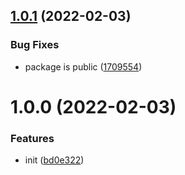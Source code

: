 ## [1.0.1](https://github.com/entwico/node-config/compare/v1.0.0...v1.0.1) (2022-02-03)


### Bug Fixes

* package is public ([1709554](https://github.com/entwico/node-config/commit/1709554fbe199aa1df81c691043231231e9eacc8))

# 1.0.0 (2022-02-03)


### Features

* init ([bd0e322](https://github.com/entwico/node-config/commit/bd0e322f976fd207ae0590d707649bb2c9057ba4))
